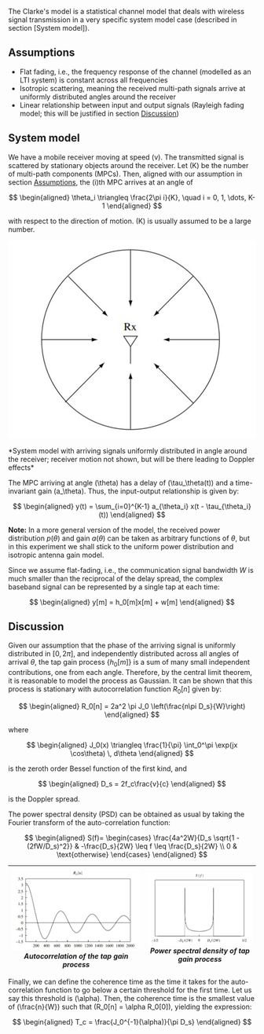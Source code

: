 The Clarke's model is a statistical channel model that deals with wireless signal transmission in a very specific system model case (described in section [System model]).

## Assumptions

- Flat fading, i.e., the frequency response of the channel (modelled as an LTI system) is constant across all frequencies  
- Isotropic scattering, meaning the received multi-path signals arrive at uniformly distributed angles around the receiver  
- Linear relationship between input and output signals (Rayleigh fading model; this will be justified in section [Discussion](#discussion))

## System model

We have a mobile receiver moving at speed \(v\). The transmitted signal is scattered by stationary objects around the receiver. Let \(K\) be the number of multi-path components (MPCs). Then, aligned with our assumption in section [Assumptions](#assumptions), the \(i\)th MPC arrives at an angle of

$$
\begin{aligned}
      \theta_i \triangleq \frac{2\pi i}{K}, \quad i = 0, 1, \dots, K-1
\end{aligned}
$$

with respect to the direction of motion. \(K\) is usually assumed to be a large number.

<p align="center">
<img src="./images/expt4_model.jpeg">
</p>  
*System model with arriving signals uniformly distributed in angle around the receiver; receiver motion not shown, but will be there leading to Doppler effects*

The MPC arriving at angle \(\theta\) has a delay of \(\tau_\theta(t)\) and a time-invariant gain \(a_\theta\). Thus, the input-output relationship is given by:

$$
\begin{aligned}
      y(t) = \sum_{i=0}^{K-1} a_{\theta_i} x(t - \tau_{\theta_i}(t))
\end{aligned}
$$

**Note:** In a more general version of the model, the received power distribution $p(\theta)$ and gain $a(\theta)$ can be taken as arbitrary functions of $\theta$, but in this experiment we shall stick to the uniform power distribution and isotropic antenna gain model.

Since we assume flat-fading, i.e., the communication signal bandwidth $W$ is much smaller than the reciprocal of the delay spread, the complex baseband signal can be represented by a single tap at each time:

$$
\begin{aligned}
      y[m] = h_0[m]x[m] + w[m]
\end{aligned}
$$

## Discussion

Given our assumption that the phase of the arriving signal is uniformly distributed in $[0, 2\pi]$, and independently distributed across all angles of arrival $\theta$, the tap gain process $\{h_0[m]\}$ is a sum of many small independent contributions, one from each angle. Therefore, by the central limit theorem, it is reasonable to model the process as Gaussian. It can be shown that this process is stationary with autocorrelation function $R_0[n]$ given by:

$$
\begin{aligned}
      R_0[n] = 2a^2 \pi J_0 \left(\frac{n\pi D_s}{W}\right)
\end{aligned}
$$

where

$$
\begin{aligned}
      J_0(x) \triangleq \frac{1}{\pi} \int_0^\pi \exp(jx \cos\theta) \, d\theta
\end{aligned}
$$

is the zeroth order Bessel function of the first kind, and

$$
\begin{aligned}
      D_s = 2f_c\frac{v}{c}
\end{aligned}
$$

is the Doppler spread.

The power spectral density (PSD) can be obtained as usual by taking the Fourier transform of the auto-correlation function:

$$
\begin{aligned}
      S(f)=
      \begin{cases}
      \frac{4a^2W}{D_s \sqrt{1 - (2fW/D_s)^2}} & -\frac{D_s}{2W} \leq f \leq \frac{D_s}{2W} \\
      0 & \text{otherwise}
      \end{cases}
\end{aligned}
$$

| <img src="./images/expt4_R0.jpeg"> <br> *Autocorrelation of the tap gain process* | <img src="./images/expt4_PSD.jpeg"> <br> *Power spectral density of tap gain process* |
|:----------------------------------------------------------------------------------:|:--------------------------------------------------------------------------:|

Finally, we can define the coherence time as the time it takes for the auto-correlation function to go below a certain threshold for the first time. Let us say this threshold is \(\alpha\). Then, the coherence time is the smallest value of \(\frac{n}{W}\) such that \(R_0[n] = \alpha R_0[0]\), yielding the expression:

$$
\begin{aligned}
      T_c = \frac{J_0^{-1}(\alpha)}{\pi D_s}
\end{aligned}
$$
